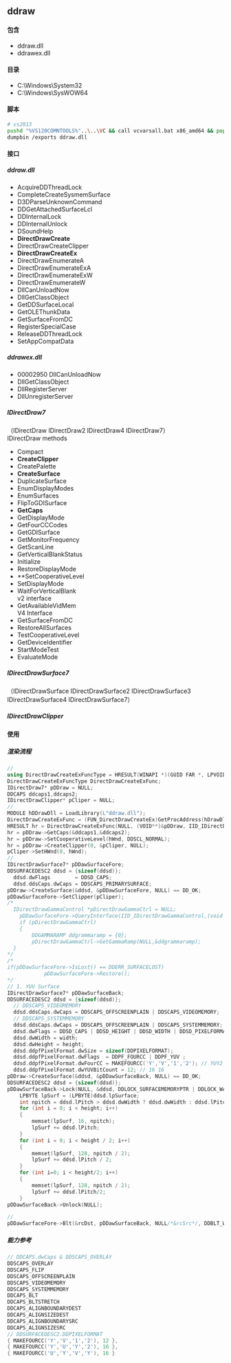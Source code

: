 ## ddraw
#### 包含
* ddraw.dll
* ddrawex.dll
#### 目录
* C:\Windows\System32
* C:\Windows\SysWOW64
#### 脚本
```bash
# vs2013
pushd "%VS120COMNTOOLS%"..\..\VC && call vcvarsall.bat x86_amd64 && popd
dumpbin /exports ddraw.dll
```
#### 接口
##### ddraw.dll
* AcquireDDThreadLock
* CompleteCreateSysmemSurface
* D3DParseUnknownCommand
* DDGetAttachedSurfaceLcl
* DDInternalLock
* DDInternalUnlock
* DSoundHelp
* **DirectDrawCreate**
* DirectDrawCreateClipper
* **DirectDrawCreateEx**
* DirectDrawEnumerateA
* DirectDrawEnumerateExA
* DirectDrawEnumerateExW
* DirectDrawEnumerateW
* DllCanUnloadNow
* DllGetClassObject
* GetDDSurfaceLocal
* GetOLEThunkData
* GetSurfaceFromDC
* RegisterSpecialCase
* ReleaseDDThreadLock
* SetAppCompatData
##### ddrawex.dll
* 00002950 DllCanUnloadNow
* DllGetClassObject
* DllRegisterServer
* DllUnregisterServer

##### IDirectDraw7
（IDirectDraw IDirectDraw2 IDirectDraw4 IDirectDraw7）<br/>
IDirectDraw methods
* Compact
* **CreateClipper**
* CreatePalette
* **CreateSurface**
* DuplicateSurface
* EnumDisplayModes
* EnumSurfaces
* FlipToGDISurface
* **GetCaps**
* GetDisplayMode
* GetFourCCCodes
* GetGDISurface
* GetMonitorFrequency
* GetScanLine
* GetVerticalBlankStatus
* Initialize
* RestoreDisplayMode
* **SetCooperativeLevel
* SetDisplayMode
* WaitForVerticalBlank
<br/>v2 interface
* GetAvailableVidMem
<br/>V4 Interface
* GetSurfaceFromDC
* RestoreAllSurfaces
* TestCooperativeLevel
* GetDeviceIdentifier
* StartModeTest
* EvaluateMode

##### IDirectDrawSurface7
（IDirectDrawSurface IDirectDrawSurface2 IDirectDrawSurface3 IDirectDrawSurface4 IDirectDrawSurface7）

##### IDirectDrawClipper

#### 使用
##### 渲染流程
```cpp
// 
using DirectDrawCreateExFuncType = HRESULT(WINAPI *)(GUID FAR *, LPVOID *, REFIID, IUnknown FAR *);
DirectDrawCreateExFuncType DirectDrawCreateExFunc;
IDirectDraw7* pDDraw = NULL;
DDCAPS ddcaps1,ddcaps2;
IDirectDrawClipper* pCliper = NULL;
// 
MODULE hDDrawDll = LoadLibrary(L"ddraw.dll");
DirectDrawCreateExFunc = (FUN_DirectDrawCreateEx)GetProcAddress(hDrawDll, "DirectDrawCreateEx");
HRESULT hr = DirectDrawCreateExFunc(NULL, (VOID**)&pDDraw, IID_IDirectDraw7, NULL);
hr = pDDraw->GetCaps(&ddcaps1,&ddcaps2);
hr = pDDraw->SetCooperativeLevel(hWnd, DDSCL_NORMAL);
hr = pDDraw->CreateClipper(0, &pCliper, NULL);
pCliper->SetHWnd(0, hWnd);
// 
IDirectDrawSurface7* pDDawSurfaceFore;
DDSURFACEDESC2 ddsd = {sizeof(ddsd)};
  ddsd.dwFlags        = DDSD_CAPS;
  ddsd.ddsCaps.dwCaps = DDSCAPS_PRIMARYSURFACE;
pDDraw->CreateSurface(&ddsd, &pDDawSurfaceFore, NULL) == DD_OK;
pDDawSurfaceFore->SetClipper(pCliper);
/*
  IDirectDrawGammaControl *pDirectDrawGammaCtrl = NULL;
	pDDawSurfaceFore->QueryInterface(IID_IDirectDrawGammaControl,(void **)&pDirectDrawGammaCtrl);
	if (pDirectDrawGammaCtrl)
	{
		DDGAMMARAMP ddgrammaramp = {0};
		pDirectDrawGammaCtrl->GetGammaRamp(NULL,&ddgrammaramp);
  }
*/
/*
if(pDDawSurfaceFore->IsLost() == DDERR_SURFACELOST)
			pDDawSurfaceFore->Restore();
*/
// 1. YUV Surface
IDirectDrawSurface7* pDDawSurfaceBack; 
DDSURFACEDESC2 ddsd = {sizeof(ddsd)};		
  // DDSCAPS_VIDEOMEMORY
  ddsd.ddsCaps.dwCaps = DDSCAPS_OFFSCREENPLAIN | DDSCAPS_VIDEOMEMORY; 
  // DDSCAPS_SYSTEMMEMORY
  ddsd.ddsCaps.dwCaps = DDSCAPS_OFFSCREENPLAIN | DDSCAPS_SYSTEMMEMORY; 
  ddsd.dwFlags = DDSD_CAPS | DDSD_HEIGHT | DDSD_WIDTH | DDSD_PIXELFORMAT;
  ddsd.dwWidth = width;
  ddsd.dwHeight = height;
  ddsd.ddpfPixelFormat.dwSize = sizeof(DDPIXELFORMAT);
  ddsd.ddpfPixelFormat.dwFlags  = DDPF_FOURCC | DDPF_YUV ;
  ddsd.ddpfPixelFormat.dwFourCC = MAKEFOURCC('Y','V','1','2'); // YUY2 UYVY
  ddsd.ddpfPixelFormat.dwYUVBitCount = 12; // 16 16
pDDraw->CreateSurface(&ddsd, &pDDawSurfaceBack, NULL) == DD_OK;
DDSURFACEDESC2 ddsd = {sizeof(ddsd)};
pDDawSurfaceBack->Lock(NULL, &ddsd, DDLOCK_SURFACEMEMORYPTR | DDLOCK_WAIT, NULL) == DD_OK;
	LPBYTE lpSurf = (LPBYTE)ddsd.lpSurface;
	int	npitch = ddsd.lPitch > ddsd.dwWidth ? ddsd.dwWidth : ddsd.lPitch;
	for (int i = 0; i < height; i++)
	{
		memset(lpSurf, 16, npitch);	
		lpSurf += ddsd.lPitch;
	}
	for (int i = 0; i < height / 2; i++)
	{
		memset(lpSurf, 128, npitch / 2);
		lpSurf += ddsd.lPitch / 2;
	}
	for (int i=0; i < height/2; i++)
	{
		memset(lpSurf, 128, npitch / 2);	
		lpSurf += ddsd.lPitch/2;
	}
pDDawSurfaceBack->Unlock(NULL);

// 
pDDawSurfaceFore->Blt(&rcDst, pDDawSurfaceBack, NULL/*&rcSrc*/, DDBLT_WAIT, NULL);
```
##### 能力参考
```cpp
// DDCAPS.dwCaps & DDSCAPS_OVERLAY
DDSCAPS_OVERLAY
DDSCAPS_FLIP
DDSCAPS_OFFSCREENPLAIN
DDSCAPS_VIDEOMEMORY
DDSCAPS_SYSTEMMEMORY
DDCAPS_BLT
DDCAPS_BLTSTRETCH
DDCAPS_ALIGNBOUNDARYDEST
DDCAPS_ALIGNSIZEDEST
DDCAPS_ALIGNBOUNDARYSRC
DDCAPS_ALIGNSIZESRC
// DDSURFACEDESC2.DDPIXELFORMAT
{ MAKEFOURCC('Y','V','1','2'), 12 },
{ MAKEFOURCC('Y','U','Y','2'), 16 },
{ MAKEFOURCC('U','Y','V','Y'), 16 }
```
